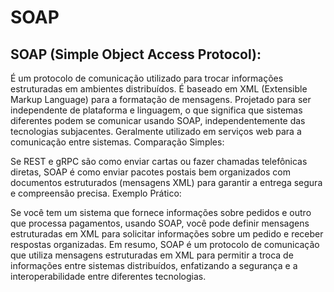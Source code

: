 # SOAP

## SOAP (Simple Object Access Protocol):

É um protocolo de comunicação utilizado para trocar informações estruturadas em ambientes distribuídos.
É baseado em XML (Extensible Markup Language) para a formatação de mensagens.
Projetado para ser independente de plataforma e linguagem, o que significa que sistemas diferentes podem se comunicar usando SOAP, independentemente das tecnologias subjacentes.
Geralmente utilizado em serviços web para a comunicação entre sistemas.
Comparação Simples:

Se REST e gRPC são como enviar cartas ou fazer chamadas telefônicas diretas, SOAP é como enviar pacotes postais bem organizados com documentos estruturados (mensagens XML) para garantir a entrega segura e compreensão precisa.
Exemplo Prático:

Se você tem um sistema que fornece informações sobre pedidos e outro que processa pagamentos, usando SOAP, você pode definir mensagens estruturadas em XML para solicitar informações sobre um pedido e receber respostas organizadas.
Em resumo, SOAP é um protocolo de comunicação que utiliza mensagens estruturadas em XML para permitir a troca de informações entre sistemas distribuídos, enfatizando a segurança e a interoperabilidade entre diferentes tecnologias.